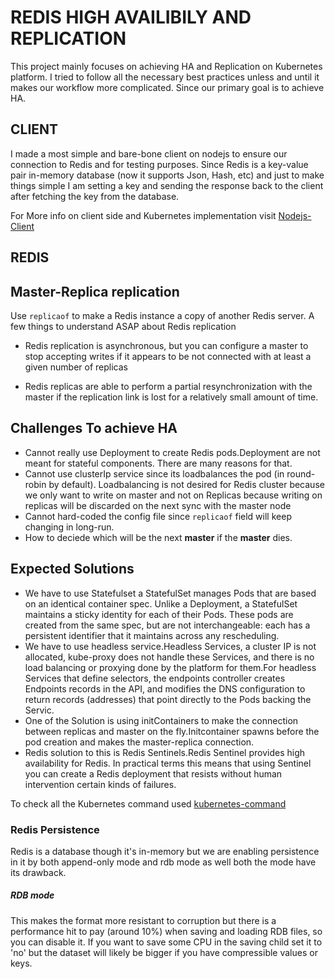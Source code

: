 # REDIS HIGH AVAILIBILY AND REPLICATION

This project mainly focuses on achieving HA and Replication on Kubernetes platform. I tried to follow all the necessary best practices unless and until it makes our workflow more complicated. Since our primary goal is to achieve HA.


## CLIENT

I made a most simple and bare-bone client on nodejs to ensure our connection to Redis and for testing purposes. Since Redis is a key-value pair in-memory database (now it supports Json, Hash, etc) and just to make things simple I am setting a key and sending the response back to the client after fetching the key from the database.

For More info on client side and Kubernetes implementation visit [Nodejs-Client](https://github.com/sourikghosh/redisHA/tree/main/client)

## REDIS
## Master-Replica replication
Use ` replicaof ` to make a Redis instance a copy of another Redis server. A few things to understand ASAP about Redis replication

- Redis replication is asynchronous, but you can configure a master to stop accepting writes if it appears to be not connected with at least a given number of replicas

- Redis replicas are able to perform a partial resynchronization with the master if the replication link is lost for a relatively small amount of time.

## Challenges To achieve HA
- Cannot really use Deployment to create Redis pods.Deployment are not meant for stateful components. There are many reasons for that.
- Cannot use clusterIp service since its loadbalances the pod (in round-robin by default).
  Loadbalancing is not desired for Redis cluster because we only want to write on master and not on Replicas because writing on replicas will be discarded on the next sync with the master node
- Cannot hard-coded the config file since `replicaof` field will keep changing in long-run.
- How to deciede which will be the next **master** if the **master** dies.

## Expected Solutions
- We have to use Statefulset a StatefulSet manages Pods that are based on an identical container spec. Unlike a Deployment, a StatefulSet maintains a sticky identity for each of their Pods. These pods are created from the same spec, but are not interchangeable: each has a persistent identifier that it maintains across any rescheduling.
- We have to use headless service.Headless Services, a cluster IP is not allocated, kube-proxy does not handle these Services, and there is no load balancing or proxying done by the platform for them.For headless Services that define selectors, the endpoints controller creates Endpoints records in the API, and modifies the DNS configuration to return records (addresses) that point directly to the Pods backing the Servic.
- One of the Solution is using initContainers to make the connection between replicas and master on the fly.Initcontainer spawns before the pod creation and makes the master-replica connection.
- Redis solution to this is Redis Sentinels.Redis Sentinel provides high availability for Redis. In practical terms this means that using Sentinel you can create a Redis deployment that resists without human intervention certain kinds of failures.

To check all the Kubernetes command used [kubernetes-command](https://github.com/sourikghosh/redisHA/blob/main/kubernetes-command.md)

### Redis Persistence
Redis is a database though it's in-memory but we are enabling persistence in it by both append-only mode and rdb mode as well both the mode have its drawback.

##### RDB mode
This makes the format more resistant to corruption but there is a performance hit to pay (around 10%) when saving and loading RDB files, so you can disable it.
If you want to save some CPU in the saving child set it to 'no' but the dataset will likely be bigger if you have compressible values or keys.
